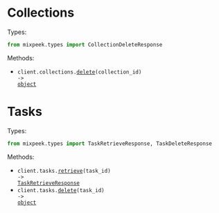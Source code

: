 # Collections

Types:

```python
from mixpeek.types import CollectionDeleteResponse
```

Methods:

- <code title="delete /collections/{collection_id}">client.collections.<a href="./src/mixpeek/resources/collections/collections.py">delete</a>(collection_id) -> <a href="./src/mixpeek/types/collection_delete_response.py">object</a></code>

# Tasks

Types:

```python
from mixpeek.types import TaskRetrieveResponse, TaskDeleteResponse
```

Methods:

- <code title="get /tasks/{task_id}">client.tasks.<a href="./src/mixpeek/resources/tasks.py">retrieve</a>(task_id) -> <a href="./src/mixpeek/types/task_retrieve_response.py">TaskRetrieveResponse</a></code>
- <code title="delete /tasks/{task_id}">client.tasks.<a href="./src/mixpeek/resources/tasks.py">delete</a>(task_id) -> <a href="./src/mixpeek/types/task_delete_response.py">object</a></code>
